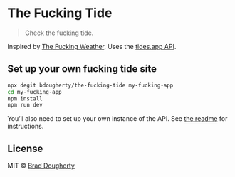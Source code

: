 # The Fucking Tide

> Check the fucking tide.

Inspired by [The Fucking Weather](http://thefuckingweather.com). Uses the [tides.app API](https://github.com/bdougherty/tide-predictions-graphql).

## Set up your own fucking tide site

```bash
npx degit bdougherty/the-fucking-tide my-fucking-app
cd my-fucking-app
npm install
npm run dev
```

You’ll also need to set up your own instance of the API. See [the readme](https://github.com/bdougherty/tide-predictions-graphql#usage) for instructions.

## License

MIT © [Brad Dougherty](https://brad.is)
